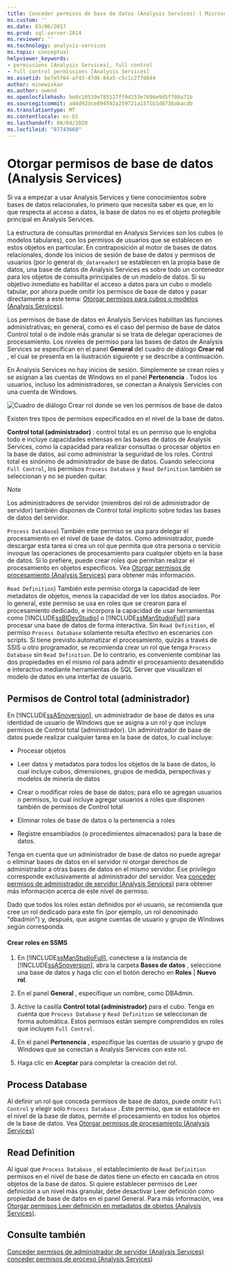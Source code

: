 ```yaml
---
title: Conceder permisos de base de datos (Analysis Services) | Microsoft Docs
ms.custom: ''
ms.date: 03/06/2017
ms.prod: sql-server-2014
ms.reviewer: ''
ms.technology: analysis-services
ms.topic: conceptual
helpviewer_keywords:
- permissions [Analysis Services], full control
- full control permissions [Analysis Services]
ms.assetid: be7e5f64-af43-47d6-84a5-c5c1c277d644
author: minewiskan
ms.author: owend
ms.openlocfilehash: be8c10539e785517ff94153e7696e9d5f708a71b
ms.sourcegitcommit: ad4d92dce894592a259721a1571b1d8736abacdb
ms.translationtype: MT
ms.contentlocale: es-ES
ms.lasthandoff: 08/04/2020
ms.locfileid: "87743660"
---
```

# <a name="grant-database-permissions-analysis-services"></a>Otorgar permisos de base de datos (Analysis Services)
  Si va a empezar a usar Analysis Services y tiene conocimientos sobre bases de datos relacionales, lo primero que necesita saber es que, en lo que respecta al acceso a datos, la base de datos no es el objeto protegible principal en Analysis Services.

 La estructura de consultas primordial en Analysis Services son los cubos (o modelos tabulares), con los permisos de usuarios que se establecen en estos objetos en particular. En contraposición al motor de bases de datos relacionales, donde los inicios de sesión de base de datos y permisos de usuarios (por lo general `db_datareader`) se establecen en la propia base de datos, una base de datos de Analysis Services es sobre todo un contenedor para los objetos de consulta principales de un modelo de datos. Si su objetivo inmediato es habilitar el acceso a datos para un cubo o modelo tabular, por ahora puede omitir los permisos de base de datos y pasar directamente a este tema: [Otorgar permisos para cubos o modelos &#40;Analysis Services&#41;](grant-cube-or-model-permissions-analysis-services.md).

 Los permisos de base de datos en Analysis Services habilitan las funciones administrativas; en general, como es el caso del permiso de base de datos Control total o de índole más granular si se trata de delegar operaciones de procesamiento. Los niveles de permiso para las bases de datos de Analysis Services se especifican en el panel **General** del cuadro de diálogo **Crear rol** , el cual se presenta en la ilustración siguiente y se describe a continuación.

 En Analysis Services no hay inicios de sesión. Simplemente se crean roles y se asignan a las cuentas de Windows en el panel **Pertenencia** . Todos los usuarios, incluso los administradores, se conectan a Analysis Servicies con una cuenta de Windows.

 ![Cuadro de diálogo Crear rol donde se ven los permisos de base de datos](../media/ssas-permsdbrole.png "Cuadro de diálogo Crear rol donde se ven los permisos de base de datos")

 Existen tres tipos de permisos especificados en el nivel de la base de datos.

 **Control total (administrador)** : control total es un permiso que lo engloba todo e incluye capacidades extensas en las bases de datos de Analysis Services, como la capacidad para realizar consultas o procesar objetos en la base de datos, así como administrar la seguridad de los roles. Control total es sinónimo de administrador de base de datos. Cuando selecciona `Full Control`, los permisos `Process Database` y `Read Definition` también se seleccionan y no se pueden quitar.

> [!NOTE]
>  Los administradores de servidor (miembros del rol de administrador de servidor) también disponen de Control total implícito sobre todas las bases de datos del servidor.

 `Process Database`) También este permiso se usa para delegar el procesamiento en el nivel de base de datos. Como administrador, puede descargar esta tarea si crea un rol que permita que otra persona o servicio invoque las operaciones de procesamiento para cualquier objeto en la base de datos. Si lo prefiere, puede crear roles que permitan realizar el procesamiento en objetos específicos. Vea [Otorgar permisos de procesamiento &#40;Analysis Services&#41;](grant-process-permissions-analysis-services.md) para obtener más información.

 `Read Definition`) También este permiso otorga la capacidad de leer metadatos de objetos, menos la capacidad de ver los datos asociados. Por lo general, este permiso se usa en roles que se crearon para el procesamiento dedicado, e incorpora la capacidad de usar herramientas como [!INCLUDE[ssBIDevStudio](../../includes/ssbidevstudio-md.md)] o [!INCLUDE[ssManStudioFull](../../../includes/ssmanstudiofull-md.md)] para procesar una base de datos de forma interactiva. Sin `Read Definition`, el permiso `Process Database` solamente resulta efectivo en escenarios con scripts. Si tiene previsto automatizar el procesamiento, quizás a través de SSIS u otro programador, se recomienda crear un rol que tenga `Process Database` sin `Read Definition`. De lo contrario, es conveniente combinar las dos propiedades en el mismo rol para admitir el procesamiento desatendido e interactivo mediante herramientas de SQL Server que visualizan el modelo de datos en una interfaz de usuario.

## <a name="full-control-administrator-permissions"></a>Permisos de Control total (administrador)
 En [!INCLUDE[ssASnoversion](../../../includes/ssasnoversion-md.md)], un administrador de base de datos es una identidad de usuario de Windows que se asigna a un rol y que incluye permisos de Control total (administrador). Un administrador de base de datos puede realizar cualquier tarea en la base de datos, lo cual incluye:

-   Procesar objetos

-   Leer datos y metadatos para todos los objetos de la base de datos, lo cual incluye cubos, dimensiones, grupos de medida, perspectivas y modelos de minería de datos

-   Crear o modificar roles de base de datos; para ello se agregan usuarios o permisos, lo cual incluye agregar usuarios a roles que disponen también de permisos de Control total

-   Eliminar roles de base de datos o la pertenencia a roles

-   Registre ensamblados (o procedimientos almacenados) para la base de datos.

 Tenga en cuenta que un administrador de base de datos no puede agregar o eliminar bases de datos en el servidor ni otorgar derechos de administrador a otras bases de datos en el mismo servidor. Ese privilegio corresponde exclusivamente al administrador del servidor. Vea [conceder permisos de administrador de servidor &#40;Analysis Services&#41;](../instances/grant-server-admin-rights-to-an-analysis-services-instance.md) para obtener más información acerca de este nivel de permiso.

 Dado que todos los roles están definidos por el usuario, se recomienda que cree un rol dedicado para este fin (por ejemplo, un rol denominado "dbadmin") y, después, que asigne cuentas de usuario y grupo de Windows según corresponda.

#### <a name="create-roles-in-ssms"></a>Crear roles en SSMS

1.  En [!INCLUDE[ssManStudioFull](../../../includes/ssmanstudiofull-md.md)], conéctese a la instancia de [!INCLUDE[ssASnoversion](../../../includes/ssasnoversion-md.md)], abra la carpeta **Bases de datos** , seleccione una base de datos y haga clic con el botón derecho en **Roles** | **Nuevo rol**.

2.  En el panel **General** , especifique un nombre, como DBAdmin.

3.  Active la casilla **Control total (administrador)** para el cubo. Tenga en cuenta que `Process Database` y `Read Definition` se seleccionan de forma automática. Estos permisos están siempre comprendidos en roles que incluyen `Full Control`.

4.  En el panel **Pertenencia** , especifique las cuentas de usuario y grupo de Windows que se conectan a Analysis Services con este rol.

5.  Haga clic en **Aceptar** para completar la creación del rol.

## <a name="process-database"></a>Process Database
 Al definir un rol que conceda permisos de base de datos, puede omitir `Full Control` y elegir solo `Process Database` . Este permiso, que se establece en el nivel de la base de datos, permite el procesamiento en todos los objetos de la base de datos. Vea [Otorgar permisos de procesamiento &#40;Analysis Services&#41;](grant-process-permissions-analysis-services.md)

## <a name="read-definition"></a>Read Definition
 Al igual que `Process Database` , el establecimiento de `Read Definition` permisos en el nivel de base de datos tiene un efecto en cascada en otros objetos de la base de datos. Si quiere establecer permisos de Leer definición a un nivel más granular, debe desactivar Leer definición como propiedad de base de datos en el panel General. Para más información, vea [Otorgar permisos Leer definición en metadatos de objetos &#40;Analysis Services&#41;](grant-read-definition-permissions-on-object-metadata-analysis-services.md).

## <a name="see-also"></a>Consulte también
 [Conceder permisos de administrador de servidor &#40;Analysis Services&#41;](../instances/grant-server-admin-rights-to-an-analysis-services-instance.md) [conceder permisos de proceso &#40;Analysis Services](grant-process-permissions-analysis-services.md)&#41;


